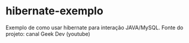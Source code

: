 # hibernate-exemplo
Exemplo de como usar hibernate para interação JAVA/MySQL. Fonte do projeto: canal Geek Dev (youtube)
